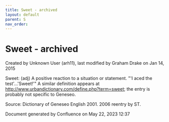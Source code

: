```yaml
---
title: Sweet - archived
layout: default
parent: S
nav_order:
---
```


# Sweet - archived

Created by  Unknown User (arh11), last modified by  Graham Drake on Jan 14, 2015

Sweet: (adj) A positive reaction to a situation or statement. &quot;'I aced the test'...'Sweet!'&quot;  A similar definition appears at http://www.urbandictionary.com/define.php?term=sweet; the entry is probably not specific to Geneseo.

Source: Dictionary of Geneseo English 2001. 2006 reentry by ST.

Document generated by Confluence on May 22, 2023 12:37


